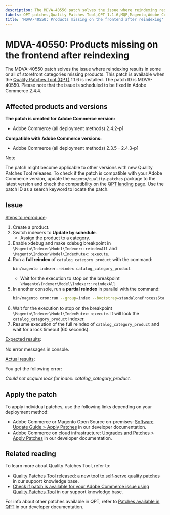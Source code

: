 ```yaml
---
description: The MDVA-40550 patch solves the issue where reindexing results in some or all of storefront categories missing products. This patch is available when the Quality Patches Tool (QPT) 1.1.6 is installed. The patch ID is MDVA-40550. Please note that the issue is scheduled to be fixed in Adobe Commerce 2.4.4.
labels: QPT patches,Quality Patches Tool,QPT 1.1.6,MQP,Magento,Adobe Commerce,cloud infrastructure,on-premises,reindex,storefront,missing products,2.3.5,2.3.4-p2,2.3.5-p1,2.3.5-p2,2.3.6,2.3.6-p1,2.3.7,2.3.7-p1,2.3.7p2,2.4.0,2.4.0-p1,2.4.1,2.4.1-p1,2.4.2,2.4.2-p1,2.4.2-p2,2.4.3,2.4.3-p1
title: 'MDVA-40550: Products missing on the frontend after reindexing'
---
```


# MDVA-40550: Products missing on the frontend after reindexing

The MDVA-40550 patch solves the issue where reindexing results in some or all of storefront categories missing products. This patch is available when the [Quality Patches Tool (QPT)](https://support.magento.com/hc/en-us/articles/360047139492) 1.1.6 is installed. The patch ID is MDVA-40550. Please note that the issue is scheduled to be fixed in Adobe Commerce 2.4.4.

## Affected products and versions

**The patch is created for Adobe Commerce version:**

* Adobe Commerce (all deployment methods) 2.4.2-p1

**Compatible with Adobe Commerce versions:**

* Adobe Commerce (all deployment methods) 2.3.5 - 2.4.3-p1

>[!NOTE]
>
>The patch might become applicable to other versions with new Quality Patches Tool releases. To check if the patch is compatible with your Adobe Commerce version, update the `magento/quality-patches` package to the latest version and check the compatibility on the [QPT landing page](https://devdocs.magento.com/quality-patches/tool.html#patch-grid). Use the patch ID as a search keyword to locate the patch.

## Issue

<u>Steps to reproduce</u>:

1. Create a product.
1. Switch indexers to **Update by schedule**.
    * Assign the product to a category.
1. Enable xdebug and make xdebug breakpoint in `\Magento\Indexer\Model\Indexer::reindexAll` and `\Magento\Indexer\Model\IndexMutex::execute`.
1. Run a **full reindex** of `catalog_category_product` with the command:
    ```bash
    bin/magento indexer:reindex catalog_category_product
    ```
    * Wait for the execution to stop on the breakpoint `\Magento\Indexer\Model\Indexer::reindexAll`.
1. In another console, run a **partial reindex** in parallel with the command:
    ```bash
    bin/magento cron:run --group=index --bootstrap=standaloneProcessStarted=1
    ```
1. Wait for the execution to stop on the breakpoint `\Magento\Indexer\Model\IndexMutex::execute`. It will lock the `catalog_category_product` indexer.
1. Resume execution of the full reindex of `catalog_category_product` and wait for a lock timeout (60 seconds).

<u>Expected results</u>:

No error messages in console.

<u>Actual results</u>:

You get the following error:

*Could not acquire lock for index: catalog_category_product.*

## Apply the patch

To apply individual patches, use the following links depending on your deployment method:

* Adobe Commerce or Magento Open Source on-premises: [Software Update Guide > Apply Patches](https://devdocs.magento.com/guides/v2.4/comp-mgr/patching/mqp.html) in our developer documentation.
* Adobe Commerce on cloud infrastructure: [Upgrades and Patches > Apply Patches](https://devdocs.magento.com/cloud/project/project-patch.html) in our developer documentation.

## Related reading

To learn more about Quality Patches Tool, refer to:

* [Quality Patches Tool released: a new tool to self-serve quality patches](https://support.magento.com/hc/en-us/articles/360047139492) in our support knowledge base.
* [Check if patch is available for your Adobe Commerce issue using Quality Patches Tool](https://support.magento.com/hc/en-us/articles/360047125252) in our support knowledge base.

For info about other patches available in QPT, refer to [Patches available in QPT](https://devdocs.magento.com/quality-patches/tool.html#patch-grid) in our developer documentation.